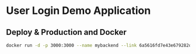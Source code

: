 # User Login Demo Application

## Deploy & Production and Docker

```bash
docker run -d -p 3000:3000 --name mybackend --link 6a5616fd7e43e679282d197bbdb26ff4663d9a562447fb56aea3b1f3658d4c09:mongodb mybackend
```
